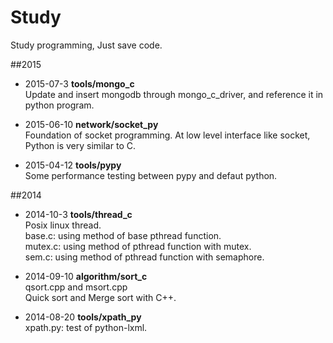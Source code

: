 # Study
Study programming, Just save code.


##2015
* 2015-07-3 **tools/mongo_c**  
Update and insert mongodb through mongo_c_driver, and reference it in python program.

* 2015-06-10 **network/socket_py**  
Foundation of socket programming. At low level interface like socket, Python is very similar to C.

* 2015-04-12 **tools/pypy**  
Some performance testing between pypy and defaut python.

##2014
* 2014-10-3 **tools/thread_c**  
Posix linux thread.  
base.c: using method of base pthread function.  
mutex.c: using method of pthread function with mutex.  
sem.c: using method of pthread function with semaphore.  

* 2014-09-10 **algorithm/sort_c**  
qsort.cpp and msort.cpp  
Quick sort and Merge sort with C++.  

* 2014-08-20 **tools/xpath_py**  
xpath.py: test of python-lxml.  

